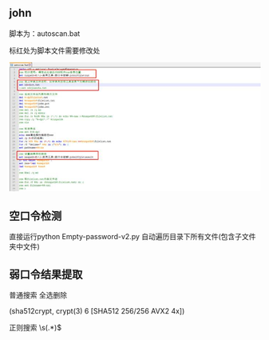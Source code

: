 ## john

脚本为：autoscan.bat

标红处为脚本文件需要修改处

![img](resources/clip_image002.jpg)



## 空口令检测

直接运行python Empty-password-v2.py 自动遍历目录下所有文件(包含子文件夹中文件)

## 弱口令结果提取
普通搜索 全选删除

(sha512crypt, crypt(3) $6$ [SHA512 256/256 AVX2 4x])



正则搜索
\s\(.*\)$
